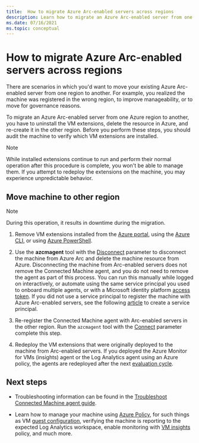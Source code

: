 ```yaml
---
title:  How to migrate Azure Arc-enabled servers across regions
description: Learn how to migrate an Azure Arc-enabled server from one region to another.
ms.date: 07/16/2021
ms.topic: conceptual
---
```


# How to migrate Azure Arc-enabled servers across regions

There are scenarios in which you'd want to move your existing Azure Arc-enabled server from one region to another. For example, you realized the machine was registered in the wrong region, to improve manageability, or to move for governance reasons.

To migrate an Azure Arc-enabled server from one Azure region to another, you have to uninstall the VM extensions, delete the resource in Azure, and re-create it in the other region. Before you perform these steps, you should audit the machine to verify which VM extensions are installed.

> [!NOTE]
> While installed extensions continue to run and perform their normal operation after this procedure is complete, you won't be able to manage them. If you attempt to redeploy the extensions on the machine, you may experience unpredictable behavior.

## Move machine to other region

> [!NOTE]
> During this operation, it results in downtime during the migration.

1. Remove VM extensions installed from the [Azure portal](manage-vm-extensions-portal.md#uninstall-extensions), using the [Azure CLI](manage-vm-extensions-cli.md#remove-an-installed-extension), or using [Azure PowerShell](manage-vm-extensions-powershell.md#remove-an-installed-extension).

2. Use the **azcmagent** tool with the [Disconnect](manage-agent.md#disconnect) parameter to disconnect the machine from Azure Arc and delete the machine resource from Azure. Disconnecting the machine from Arc-enabled servers does not remove the Connected Machine agent, and you do not need to remove the agent as part of this process. You can run this manually while logged on interactively, or automate using the same service principal you used to onboard multiple agents, or with a Microsoft identity platform [access token](../../active-directory/develop/access-tokens.md). If you did not use a service principal to register the machine with Azure Arc-enabled servers, see the following [article](onboard-service-principal.md#create-a-service-principal-for-onboarding-at-scale) to create a service principal.

3. Re-register the Connected Machine agent with Arc-enabled servers in the other region. Run the `azcmagent` tool with the [Connect](manage-agent.md#connect) parameter complete this step.

4. Redeploy the VM extensions that were originally deployed to the machine from Arc-enabled servers. If you deployed the Azure Monitor for VMs (insights) agent or the Log Analytics agent using an Azure policy, the agents are redeployed after the next [evaluation cycle](../../governance/policy/how-to/get-compliance-data.md#evaluation-triggers).

## Next steps

* Troubleshooting information can be found in the [Troubleshoot Connected Machine agent guide](troubleshoot-agent-onboard.md).

* Learn how to manage your machine using [Azure Policy](../../governance/policy/overview.md), for such things as VM [guest configuration](../../governance/policy/concepts/guest-configuration.md), verifying the machine is reporting to the expected Log Analytics workspace, enable monitoring with [VM insights](../../azure-monitor/vm/vminsights-enable-policy.md) policy, and much more.